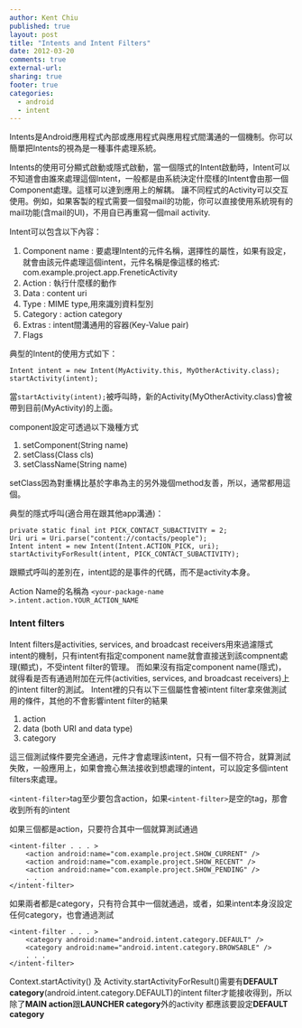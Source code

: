 ```yaml
---
author: Kent Chiu
published: true
layout: post
title: "Intents and Intent Filters"
date: 2012-03-20
comments: true
external-url:
sharing: true
footer: true
categories:
  - android
  - intent
---
```




Intents是Android應用程式內部或應用程式與應用程式間溝通的一個機制。你可以簡單把Intents的視為是一種事件處理系統。

Intents的使用可分顯式啟動或隱式啟動，當一個隱式的Intent啟動時，Intent可以不知道會由誰來處理這個Intent，一般都是由系統決定什麼樣的Intent會由那一個Component處理。這樣可以達到應用上的解耦。
讓不同程式的Activity可以交互使用。例如，如果客製的程式需要一個發mail的功能，你可以直接使用系統現有的mail功能(含mail的UI)，不用自已再重寫一個mail
activity.

Intent可以包含以下內容：

1.  Component name :
    要處理Intent的元件名稱，選擇性的屬性，如果有設定，就會由該元件處理這個intent，元件名稱是像這樣的格式:
    com.example.project.app.FreneticActivity
2.  Action : 執行什麼樣的動作
3.  Data : content uri
4.  Type : MIME type,用來識別資料型別
5.  Category : action category
6.  Extras : intent間溝通用的容器(Key-Value pair)
7.  Flags

典型的Intent的使用方式如下：

```
Intent intent = new Intent(MyActivity.this, MyOtherActivity.class);
startActivity(intent);
```

當`startActivity(intent);`被呼叫時，新的Activity(MyOtherActivity.class)會被帶到目前(MyActivity)的上面。

component設定可透過以下幾種方式

1.  setComponent(String name)
2.  setClass(Class cls)
3.  setClassName(String name)

setClass因為對重構比基於字串為主的另外幾個method友善，所以，通常都用這個。

典型的隱式呼叫(適合用在跟其他app溝通)：

```
private static final int PICK_CONTACT_SUBACTIVITY = 2;
Uri uri = Uri.parse("content://contacts/people");
Intent intent = new Intent(Intent.ACTION_PICK, uri);
startActivityForResult(intent, PICK_CONTACT_SUBACTIVITY);
```

跟顯式呼叫的差別在，intent認的是事件的代碼，而不是activity本身。

Action Name的名稱為
`<your-package-name >.intent.action.YOUR_ACTION_NAME`

### Intent filters

Intent filters是activities, services, and broadcast
receivers用來過濾隱式intent的機制，只有intent有指定component
name就會直接送到該compnent處理(顯式)，不受intent filter的管理。
而如果沒有指定component
name(隱式)，就得看是否有通過附加在元件(activities, services, and
broadcast receivers)上的intent filter的測試。
Intent裡的只有以下三個屬性會被intent
filter拿來做測試用的條件，其他的不會影響intent filter的結果

1.  action
2.  data (both URI and data type)
3.  category

這三個測試條件要完全通過，元件才會處理該intent，只有一個不符合，就算測試失敗，一般應用上，如果會擔心無法接收到想處理的intent，可以設定多個intent
filters來處理。

`<intent-filter>`tag至少要包含action，如果`<intent-filter>`是空的tag，那會收到所有的intent

如果三個都是action，只要符合其中一個就算測試通過

```
<intent-filter . . . >
    <action android:name="com.example.project.SHOW_CURRENT" />
    <action android:name="com.example.project.SHOW_RECENT" />
    <action android:name="com.example.project.SHOW_PENDING" />
    . . .
</intent-filter>
```

如果兩者都是category，只有符合其中一個就通過，或者，如果intent本身沒設定任何category，也會通過測試

```
<intent-filter . . . >
    <category android:name="android.intent.category.DEFAULT" />
    <category android:name="android.intent.category.BROWSABLE" />
    . . .
</intent-filter>
```

Context.startActivity() 及
Activity.startActivityForResult()需要有**DEFAULT
category**(android.intent.category.DEFAULT)的intent
filter才能接收得到，所以除了**MAIN action**跟**LAUNCHER
category**外的activity 都應該要設定**DEFAULT category**

